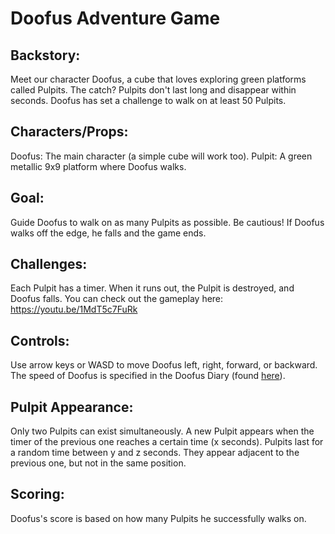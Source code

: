 # Doofus Adventure Game

## Backstory:
Meet our character Doofus, a cube that loves exploring green platforms called Pulpits. The catch? Pulpits don't last long and disappear within seconds. Doofus has set a challenge to walk on at least 50 Pulpits. 

## Characters/Props:
Doofus: The main character (a simple cube will work too).
Pulpit: A green metallic 9x9 platform where Doofus walks.
	
## Goal:
Guide Doofus to walk on as many Pulpits as possible. Be cautious! If Doofus walks off the edge, he falls and the game ends.

## Challenges:
Each Pulpit has a timer. When it runs out, the Pulpit is destroyed, and Doofus falls. You can check out the gameplay here: https://youtu.be/1MdT5c7FuRk

## Controls:
Use arrow keys or WASD to move Doofus left, right, forward, or backward. The speed of Doofus is specified in the Doofus Diary (found [here](https://s3.ap-south-1.amazonaws.com/superstars.assetbundles.testbuild/doofus_game/doofus_diary.json)).

## Pulpit Appearance:
Only two Pulpits can exist simultaneously. A new Pulpit appears when the timer of the previous one reaches a certain time (x seconds). Pulpits last for a random time between y and z seconds. They appear adjacent to the previous one, but not in the same position.

## Scoring:
Doofus's score is based on how many Pulpits he successfully walks on.
